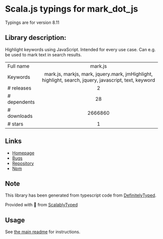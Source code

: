 
# Scala.js typings for mark_dot_js

Typings are for version 8.11

## Library description:
Highlight keywords using JavaScript. Intended for every use case. Can e.g. be used to mark text in search results.

|                    |                 |
| ------------------ | :-------------: |
| Full name          | mark.js |
| Keywords           | mark.js, markjs, mark, jquery.mark, jmHighlight, highlight, search, jquery, javascript, text, keyword |
| # releases         | 2 |
| # dependents       | 28 |
| # downloads        | 2666860 |
| # stars            | 1 |

## Links
- [Homepage](https://markjs.io/)
- [Bugs](https://github.com/julmot/mark.js/issues)
- [Repository](https://github.com/julmot/mark.js)
- [Npm](https://www.npmjs.com/package/mark.js)
    


## Note
This library has been generated from typescript code from [DefinitelyTyped](https://definitelytyped.org).

Provided with :purple_heart: from [ScalablyTyped](https://github.com/oyvindberg/ScalablyTyped)

## Usage
See [the main readme](../../readme.md) for instructions.


